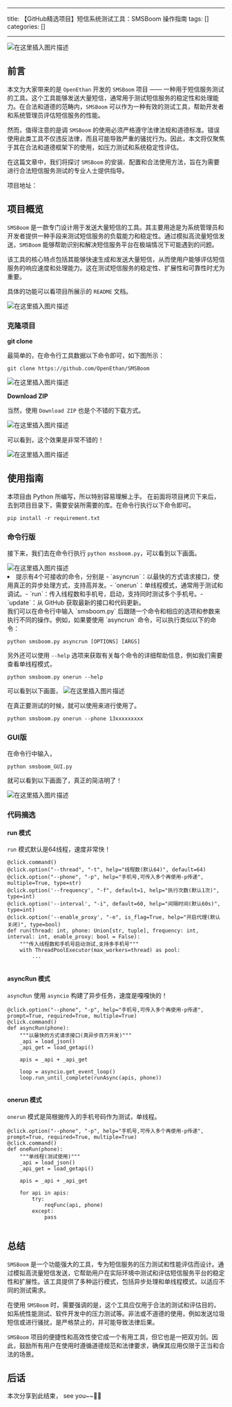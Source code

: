 
--- 
title:  【GitHub精选项目】短信系统测试工具：SMSBoom 操作指南 
tags: []
categories: [] 

---
<img src="https://img-blog.csdnimg.cn/direct/394b1563b5c044fabfe9171d763f5ab2.png" alt="在这里插入图片描述">

## 前言

>  
 本文为大家带来的是 `OpenEthan` 开发的 `SMSBoom` 项目 —— 一种用于短信服务测试的工具。这个工具能够发送大量短信，通常用于测试短信服务的稳定性和处理能力。在合法和道德的范畴内，`SMSBoom` 可以作为一种有效的测试工具，帮助开发者和系统管理员评估短信服务的性能。 


然而，值得注意的是调 `SMSBoom` 的使用必须严格遵守法律法规和道德标准。错误使用此类工具不仅违反法律，而且可能导致严重的骚扰行为。因此，本文将仅聚焦于其在合法和道德框架下的使用，如压力测试和系统稳定性评估。

在这篇文章中，我们将探讨 `SMSBoom` 的安装、配置和合法使用方法，旨在为需要进行合法短信服务测试的专业人士提供指导。

项目地址：

## 项目概览

`SMSBoom` 是一款专门设计用于发送大量短信的工具。其主要用途是为系统管理员和开发者提供一种手段来测试短信服务的负载能力和稳定性。通过模拟高流量短信发送，`SMSBoom` 能够帮助识别和解决短信服务平台在极端情况下可能遇到的问题。

该工具的核心特点包括其能够快速生成和发送大量短信，从而使用户能够评估短信服务的响应速度和处理能力。这在测试短信服务的稳定性、扩展性和可靠性时尤为重要。

具体的功能可以看项目所展示的 `README` 文档。

<img src="https://img-blog.csdnimg.cn/direct/bd5ad5806651434ba5b0872b138e60f1.png" alt="在这里插入图片描述">

### 克隆项目

**git clone**

最简单的，在命令行工具数据以下命令即可，如下图所示：

```
git clone https://github.com/OpenEthan/SMSBoom

```

<img src="https://img-blog.csdnimg.cn/direct/a945139819dd4ea99b8886d9b81fe38f.png" alt="在这里插入图片描述">

**Download ZIP**

当然，使用 `Download ZIP` 也是个不错的下载方式。

<img src="https://img-blog.csdnimg.cn/direct/1839293158c94cc098e90bbcb961073a.png" alt="在这里插入图片描述">

可以看到，这个效果是非常不错的！

<img src="https://img-blog.csdnimg.cn/img_convert/4595fb86c3ada96011e0d8d3a738ab0d.gif#pic_center" alt="在这里插入图片描述">

## 使用指南

本项目由 Python 所编写，所以特别容易理解上手。 在前面将项目拷贝下来后，去到项目目录下，需要安装所需要的库。在命令行执行以下命令即可。

```
pip install -r requirement.txt

```

### 命令行版

接下来，我们去在命令行执行 `python mssboom.py`，可以看到以下画面。

<img src="https://img-blog.csdnimg.cn/direct/57a84eb612af4ffabde7c9b6028a2f1b.png" alt="在这里插入图片描述">
<li>提示有4个可接收的命令，分别是 
  - `asyncrun`：以最快的方式请求接口，使用真正的异步处理方式，支持高并发。- `onerun`：单线程模式，通常用于测试和调试。- `run`：传入线程数和手机号，启动，支持同时测试多个手机号。- `update`：从 GitHub 获取最新的接口和代码更新。 </li>
我们可以在命令行中输入 `smsboom.py` 后跟随一个命令和相应的选项和参数来执行不同的操作。例如，如果要使用 `asyncrun` 命令，可以执行类似以下的命令：

```
python smsboom.py asyncrun [OPTIONS] [ARGS]

```

另外还可以使用 `--help` 选项来获取有关每个命令的详细帮助信息，例如我们需要查看单线程模式，

```
python smsboom.py onerun --help

```

可以看到以下画面， <img src="https://img-blog.csdnimg.cn/direct/ad12aba9d40240009b2b169fa76bbe5a.png" alt="在这里插入图片描述">

在真正要测试的时候，就可以使用来进行使用了。

```
python smsboom.py onerun --phone 13xxxxxxxxx

```

### GUI版

在命令行中输入，

```
python smsboom_GUI.py 

```

就可以看到以下画面了，真正的简洁明了！

<img src="https://img-blog.csdnimg.cn/direct/76aa41fb614d4ff98cbd1018bc103a7b.png" alt="在这里插入图片描述">

### 代码摘选

#### run 模式

`run` 模式默认是64线程，速度非常快！

```
@click.command()
@click.option("--thread", "-t", help="线程数(默认64)", default=64)
@click.option("--phone", "-p", help="手机号,可传入多个再使用-p传递", multiple=True, type=str)
@click.option('--frequency', "-f", default=1, help="执行次数(默认1次)", type=int)
@click.option('--interval', "-i", default=60, help="间隔时间(默认60s)", type=int)
@click.option('--enable_proxy', "-e", is_flag=True, help="开启代理(默认关闭)", type=bool)
def run(thread: int, phone: Union[str, tuple], frequency: int, interval: int, enable_proxy: bool = False):
    """传入线程数和手机号启动测试,支持多手机号"""
    with ThreadPoolExecutor(max_workers=thread) as pool:
    	...
    	

```

#### asyncRun 模式

`asyncRun` 使用 `asyncio` 构建了异步任务，速度是嘎嘎快的！

```
@click.option("--phone", "-p", help="手机号,可传入多个再使用-p传递", prompt=True, required=True, multiple=True)
@click.command()
def asyncRun(phone):
    """以最快的方式请求接口(真异步百万并发)"""
    _api = load_json()
    _api_get = load_getapi()

    apis = _api + _api_get

    loop = asyncio.get_event_loop()
    loop.run_until_complete(runAsync(apis, phone))
    

```

#### onerun 模式

`onerun` 模式是简根据传入的手机号码作为测试，单线程。

```
@click.option("--phone", "-p", help="手机号,可传入多个再使用-p传递", prompt=True, required=True, multiple=True)
@click.command()
def oneRun(phone):
    """单线程(测试使用)"""
    _api = load_json()
    _api_get = load_getapi()

    apis = _api + _api_get

    for api in apis:
        try:
            reqFunc(api, phone)
        except:
            pass


```

## 总结

`SMSBoom` 是一个功能强大的工具，专为短信服务的压力测试和性能评估而设计。通过模拟高流量短信发送，它帮助用户在实际环境中测试和评估短信服务平台的稳定性和扩展性。该工具提供了多种运行模式，包括异步处理和单线程模式，以适应不同的测试需求。

在使用 `SMSBoom` 时，需要强调的是，这个工具应仅用于合法的测试和评估目的，如系统性能测试、软件开发中的压力测试等。非法或不道德的使用，例如发送垃圾短信或进行骚扰，是严格禁止的，并可能导致法律后果。

`SMSBoom` 项目的便捷性和高效性使它成一个有用工具，但它也是一把双刃剑。因此，鼓励所有用户在使用时遵循道德规范和法律要求，确保其应用仅限于正当和合法的场景。

## 后话

本次分享到此结束， see you~~🎈🎈
